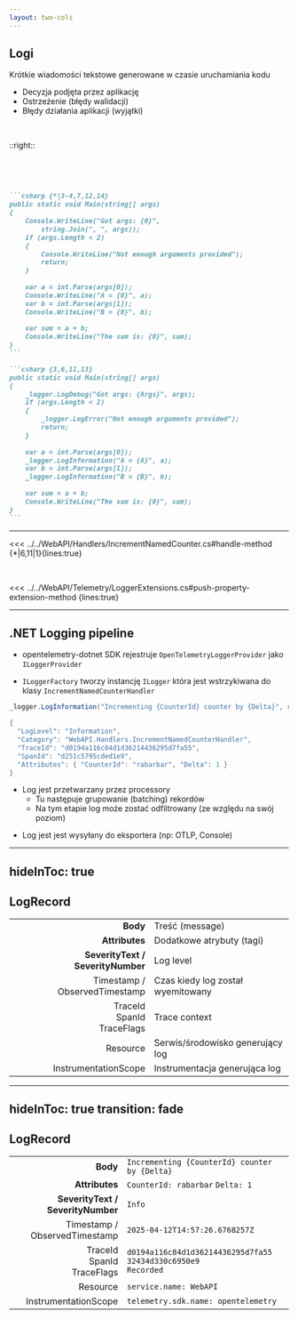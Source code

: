 ```yaml
---
layout: two-cols
---
```

## Logi

Krótkie wiadomości tekstowe generowane w czasie uruchamiania kodu

<v-clicks>

- Decyzja podjęta przez aplikację
- Ostrzeżenie (błędy walidacji)
- Błędy działania aplikacji (wyjątki)

</v-clicks>
<br/>

::right::

<br/>
<br/>

<v-click>

````md magic-move {lines: true}

```csharp {*|3-4,7,12,14}
public static void Main(string[] args)
{
    Console.WriteLine("Got args: {0}",
        string.Join(", ", args));
    if (args.Length < 2)
    {
        Console.WriteLine("Not enough arguments provided");
        return;
    }
    
    var a = int.Parse(args[0]);
    Console.WriteLine("A = {0}", a);
    var b = int.Parse(args[1]);
    Console.WriteLine("B = {0}", b);
    
    var sum = a + b;
    Console.WriteLine("The sum is: {0}", sum);
}
```

```csharp {3,6,11,13}
public static void Main(string[] args)
{
    _logger.LogDebug("Got args: {Args}", args);
    if (args.Length < 2)
    {
        _logger.LogError("Not enough arguments provided");
        return;
    }
    
    var a = int.Parse(args[0]);
    _logger.LogInformation("A = {A}", a);
    var b = int.Parse(args[1]);
    _logger.LogInformation("B = {B}", b);
    
    var sum = a + b;
    Console.WriteLine("The sum is: {0}", sum);
}
```
````

</v-click>

<!--
- Najstarszy format telemetrii
- OpenTelemetry musiało się do niego dostosować
-->

---

<<< ../../WebAPI/Handlers/IncrementNamedCounter.cs#handle-method {*|6,11|1}{lines:true}

<br/>

<v-click>

<<< ../../WebAPI/Telemetry/LoggerExtensions.cs#push-property-extension-method {lines:true}

</v-click>

---

## .NET Logging pipeline

<v-clicks>

<div>

- opentelemetry-dotnet SDK rejestruje `OpenTelemetryLoggerProvider` jako `ILoggerProvider`

</div>

<div>

- `ILoggerFactory` tworzy instancję `ILogger` która jest wstrzykiwana do klasy `IncrementNamedCounterHandler`

</div>

```csharp
_logger.LogInformation("Incrementing {CounterId} counter by {Delta}", request.CounterId, request.Delta);
```

```csharp
{
  "LogLevel": "Information",
  "Category": "WebAPI.Handlers.IncrementNamedCounterHandler",
  "TraceId": "d0194a116c84d1d36214436295d7fa55",
  "SpanId": "d251c5795cded1e9",
  "Attributes": { "CounterId": "rabarbar", "Delta": 1 }
}
```

<div>

- Log jest przetwarzany przez processory
  - Tu następuje grupowanie (batching) rekordów
  - Na tym etapie log może zostać odfiltrowany (ze względu na swój poziom)

</div>

<div>

- Log jest jest wysyłany do eksportera (np: OTLP, Console)

</div>

</v-clicks>

---
hideInToc: true
---

## LogRecord

<v-clicks>

|                                   |                                   |
|----------------------------------:|:----------------------------------|
|                          **Body** | Treść (message)                   |
|                    **Attributes** | Dodatkowe atrybuty (tagi)         |
| **SeverityText / SeverityNumber** | Log level                         |
|     Timestamp / ObservedTimestamp | Czas kiedy log został wyemitowany |
| TraceId<br/>SpanId<br/>TraceFlags | Trace context                     |
|                          Resource | Serwis/środowisko generujący log  |
|              InstrumentationScope | Instrumentacja generująca log     |

</v-clicks>

---
hideInToc: true
transition: fade
---

## LogRecord

|                                   |                                                                          |
|----------------------------------:|:-------------------------------------------------------------------------|
|                          **Body** | `Incrementing {CounterId} counter by {Delta}`                            |
|                    **Attributes** | `CounterId: rabarbar` `Delta: 1`                                         |
| **SeverityText / SeverityNumber** | `Info`                                                                   |
|     Timestamp / ObservedTimestamp | `2025-04-12T14:57:26.6768257Z`                                           |
| TraceId<br/>SpanId<br/>TraceFlags | `d0194a116c84d1d36214436295d7fa55`<br/>`32434d330c6950e9`<br/>`Recorded` |
|                          Resource | `service.name: WebAPI`                                                   |
|              InstrumentationScope | `telemetry.sdk.name: opentelemetry`                                      |
